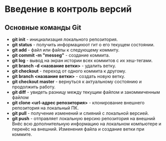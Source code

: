 # Введение в контроль версий

## Основные команды Git

* **git init** - инициализация локального репозитория.
* **git status** - получить информациюот гит о его текущем состоянии.
* **git add** - файл или файлы к следующему коммиту.
* **git commit -m "messeg"** - создание коммита.
* **git log** - вывод на экран истории всех коммитов с их хеш-тегами.
* **git branch -d <название ветки>** - удалить ветку.
* **git checkout** - переход от одного коммита к другому.
* **git branch <название ветки>** - создать новую ветку.
* **git checkout master** - вернуться к актуальному состоянию и продолжить работу.
* **git diff** - увидеть разницу между текущим файлом и закоммиченным файлом
* **git clone <url-адрес репозитория>** - клонирование внешнего репозитория на локальный ПК.
* **git pull** - получение изменений и слияний с локальной версией.
* **git push** - отправляет локальную версию репозитория на внешний
Внёс всю дополнительную информацию на локальном компьютере и перенёс на внешний.
Изменения файла и создание ветки при коммите.

